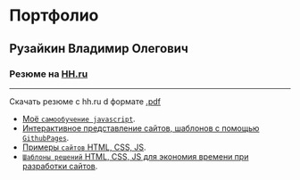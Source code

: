 # Портфолио
## Рузайкин Владимир Олегович
### Резюме на [HH.ru](https://hh.ru/resume/3999d9ddff064a9a120039ed1f70336e62516d)
--------
Скачать резюме с hh.ru d формате [.pdf](https://hh.ru/resume_converter/%D0%A0%D1%83%D0%B7%D0%B0%D0%B9%D0%BA%D0%B8%D0%BD%20%D0%92%D0%BB%D0%B0%D0%B4%D0%B8%D0%BC%D0%B8%D1%80%20%D0%9E%D0%BB%D0%B5%D0%B3%D0%BE%D0%B2%D0%B8%D1%87.pdf?hash=3999d9ddff064a9a120039ed1f70336e62516d&type=pdf&hhtmSource=resume_view&hhtmFrom=user_resumes_list)

 - [Моё `самообучение javascript`](https://github.com/Garfildus/js-practice). 
 - [Интерактивное представление сайтов, шаблонов с помощью `GithubPages`](https://github.com/Garfildus/TemplateGitPages).
 - [Примеры `сайтов` HTML, CSS, JS](https://github.com/Garfildus/Sites). 
 - [`Шаблоны решений` HTML, CSS, JS для экономия времени при разработки сайтов](https://github.com/Garfildus/TemplateForWeb).
